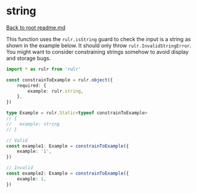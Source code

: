 # string

[Back to root readme.md](../../../readme.md)

This function uses the `rulr.isString` guard to check the input is a string as shown in the example below. It should only throw `rulr.InvalidStringError`. You might want to consider constraining strings somehow to avoid display and storage bugs.

```ts
import * as rulr from 'rulr'

const constrainToExample = rulr.object({
	required: {
		example: rulr.string,
	},
})

type Example = rulr.Static<typeof constrainToExample>
// {
//   example: string
// }

// Valid
const example1: Example = constrainToExample({
	example: '1',
})

// Invalid
const example2: Example = constrainToExample({
	example: 1,
})
```
